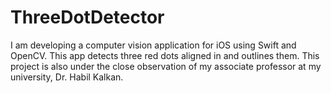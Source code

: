 # ThreeDotDetector
I am developing a computer vision application for iOS using Swift and OpenCV. This app detects three red dots aligned in and outlines them. This project is also under the close observation of my associate professor at my university, Dr. Habil Kalkan.
